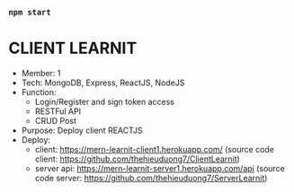 

### `npm start`

# CLIENT LEARNIT
- Member: 1
- Tech: MongoDB, Express, ReactJS, NodeJS
- Function:
  - Login/Register and sign token access
  - RESTFul API
  - CRUD Post
- Purpose: Deploy client REACTJS
- Deploy: 
  + client: https://mern-learnit-client1.herokuapp.com/
    (source code client: https://github.com/thehieuduong7/ClientLearnit)
  + server api: https://mern-learnit-server1.herokuapp.com/api
    (source code server: https://github.com/thehieuduong7/ServerLearnit)
